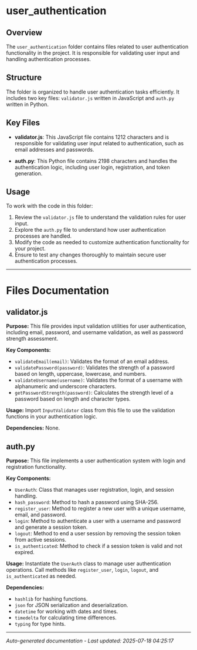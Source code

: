 # user_authentication

## Overview
The `user_authentication` folder contains files related to user authentication functionality in the project. It is responsible for validating user input and handling authentication processes.

## Structure
The folder is organized to handle user authentication tasks efficiently. It includes two key files: `validator.js` written in JavaScript and `auth.py` written in Python.

## Key Files
- **validator.js**: This JavaScript file contains 1212 characters and is responsible for validating user input related to authentication, such as email addresses and passwords.
  
- **auth.py**: This Python file contains 2198 characters and handles the authentication logic, including user login, registration, and token generation.

## Usage
To work with the code in this folder:
1. Review the `validator.js` file to understand the validation rules for user input.
2. Explore the `auth.py` file to understand how user authentication processes are handled.
3. Modify the code as needed to customize authentication functionality for your project.
4. Ensure to test any changes thoroughly to maintain secure user authentication processes.

---

# Files Documentation

## validator.js

**Purpose:** This file provides input validation utilities for user authentication, including email, password, and username validation, as well as password strength assessment.

**Key Components:**
- `validateEmail(email)`: Validates the format of an email address.
- `validatePassword(password)`: Validates the strength of a password based on length, uppercase, lowercase, and numbers.
- `validateUsername(username)`: Validates the format of a username with alphanumeric and underscore characters.
- `getPasswordStrength(password)`: Calculates the strength level of a password based on length and character types.

**Usage:** Import `InputValidator` class from this file to use the validation functions in your authentication logic.

**Dependencies:** None.

## auth.py

**Purpose:** This file implements a user authentication system with login and registration functionality.

**Key Components:**
- `UserAuth`: Class that manages user registration, login, and session handling.
- `hash_password`: Method to hash a password using SHA-256.
- `register_user`: Method to register a new user with a unique username, email, and password.
- `login`: Method to authenticate a user with a username and password and generate a session token.
- `logout`: Method to end a user session by removing the session token from active sessions.
- `is_authenticated`: Method to check if a session token is valid and not expired.

**Usage:** Instantiate the `UserAuth` class to manage user authentication operations. Call methods like `register_user`, `login`, `logout`, and `is_authenticated` as needed.

**Dependencies:** 
- `hashlib` for hashing functions.
- `json` for JSON serialization and deserialization.
- `datetime` for working with dates and times.
- `timedelta` for calculating time differences.
- `typing` for type hints.

---
*Auto-generated documentation - Last updated: 2025-07-18 04:25:17*
